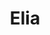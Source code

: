 ---
title: "Elia"
description: "I would love to spend time with a generous and successful man in an expensive, high-end restaurant for a pleasant conversation and light flirting. I'm sure you'll want more, so we can continue the evening in a cozy hotel. Write to our agency and girls for escort with pleasure will present you with pleasure and a magnificent evening. I adore white dry wine and light snacks. I am fond of healthy eating and professionally engaged in massage. I have higher education, I know English and I can hold a conversation.

I prefer red lace underwear that highlights the sophistication of my beautiful body, with an outstanding shape that will drive everyone crazy. Our manager will help you rent a girl escort, taking into account all your wishes and preferences."
Price: "From 1000$"
height: "176"
weight: "49"
age: "23"
folder: elia2
mainImage: 1.webp
bustSize: "2"
hairColor: "brunet"
visa: "japan"
images:
  - 2.webp
  - 3.webp
---
